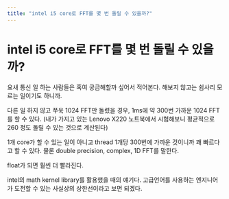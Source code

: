```yaml
---
title: "intel i5 core로 FFT를 몇 번 돌릴 수 있을까?"
---
```

# intel i5 core로 FFT를 몇 번 돌릴 수 있을까?

요새 통신 일 하는 사람들은 혹여 궁금해할까 싶어서 적어본다. 해보지 않고는 쉽사리 모르는 일이기도 하니까.

다른 일 하지 않고 쭈욱 1024 FFT만 돌렸을 경우, 1ms에 약 300번 가까운 1024 FFT를 할 수 있다.
(내가 가지고 있는 Lenovo X220 노트북에서 시험해보니 평균적으로 260 정도 돌릴 수 있는 것으로 계산된다)

1개 core가 할 수 있는 일이 아니고 thread 1개당 300번에 가까운 것이니까 꽤 빠르다고 할 수 있다. 물론 double precision, complex, 1D FFT를 말한다.

float가 되면 훨씬 더 빨라진다. 

intel의 math kernel library를 활용했을 때의 얘기다. 고급언어를 사용하는 엔지니어가 도전할 수 있는 사실상의 상한선이라고 보면 되겠다.


